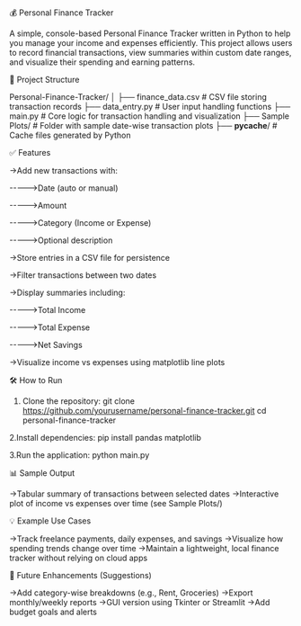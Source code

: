 💰 Personal Finance Tracker

A simple, console-based Personal Finance Tracker written in Python to help you manage your income and expenses efficiently. This project allows users to record financial transactions, view summaries within custom date ranges, and visualize their spending and earning patterns.


📁 Project Structure

Personal-Finance-Tracker/
│
├── finance_data.csv         # CSV file storing transaction records
├── data_entry.py            # User input handling functions
├── main.py                  # Core logic for transaction handling and visualization
├── Sample Plots/            # Folder with sample date-wise transaction plots
├── __pycache__/             # Cache files generated by Python


✅ Features

->Add new transactions with:

----->Date (auto or manual)

----->Amount

----->Category (Income or Expense)

----->Optional description

->Store entries in a CSV file for persistence

->Filter transactions between two dates

->Display summaries including:

----->Total Income

----->Total Expense

----->Net Savings

->Visualize income vs expenses using matplotlib line plots


🛠 How to Run

1. Clone the repository:
git clone https://github.com/yourusername/personal-finance-tracker.git
cd personal-finance-tracker

2.Install dependencies:
pip install pandas matplotlib

3.Run the application:
python main.py


📊 Sample Output

->Tabular summary of transactions between selected dates
->Interactive plot of income vs expenses over time (see Sample Plots/)


💡 Example Use Cases

->Track freelance payments, daily expenses, and savings
->Visualize how spending trends change over time
->Maintain a lightweight, local finance tracker without relying on cloud apps


📌 Future Enhancements (Suggestions)

->Add category-wise breakdowns (e.g., Rent, Groceries)
->Export monthly/weekly reports
->GUI version using Tkinter or Streamlit
->Add budget goals and alerts













